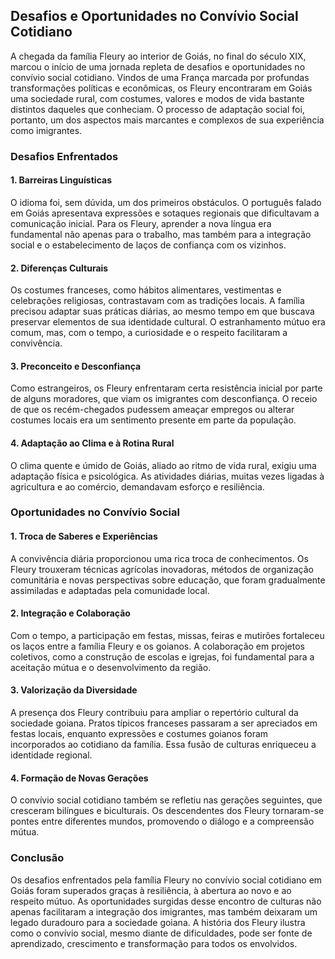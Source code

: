 ## Desafios e Oportunidades no Convívio Social Cotidiano

A chegada da família Fleury ao interior de Goiás, no final do século XIX, marcou o início de uma jornada repleta de desafios e oportunidades no convívio social cotidiano. Vindos de uma França marcada por profundas transformações políticas e econômicas, os Fleury encontraram em Goiás uma sociedade rural, com costumes, valores e modos de vida bastante distintos daqueles que conheciam. O processo de adaptação social foi, portanto, um dos aspectos mais marcantes e complexos de sua experiência como imigrantes.

### Desafios Enfrentados

#### 1. **Barreiras Linguísticas**
O idioma foi, sem dúvida, um dos primeiros obstáculos. O português falado em Goiás apresentava expressões e sotaques regionais que dificultavam a comunicação inicial. Para os Fleury, aprender a nova língua era fundamental não apenas para o trabalho, mas também para a integração social e o estabelecimento de laços de confiança com os vizinhos.

#### 2. **Diferenças Culturais**
Os costumes franceses, como hábitos alimentares, vestimentas e celebrações religiosas, contrastavam com as tradições locais. A família precisou adaptar suas práticas diárias, ao mesmo tempo em que buscava preservar elementos de sua identidade cultural. O estranhamento mútuo era comum, mas, com o tempo, a curiosidade e o respeito facilitaram a convivência.

#### 3. **Preconceito e Desconfiança**
Como estrangeiros, os Fleury enfrentaram certa resistência inicial por parte de alguns moradores, que viam os imigrantes com desconfiança. O receio de que os recém-chegados pudessem ameaçar empregos ou alterar costumes locais era um sentimento presente em parte da população.

#### 4. **Adaptação ao Clima e à Rotina Rural**
O clima quente e úmido de Goiás, aliado ao ritmo de vida rural, exigiu uma adaptação física e psicológica. As atividades diárias, muitas vezes ligadas à agricultura e ao comércio, demandavam esforço e resiliência.

### Oportunidades no Convívio Social

#### 1. **Troca de Saberes e Experiências**
A convivência diária proporcionou uma rica troca de conhecimentos. Os Fleury trouxeram técnicas agrícolas inovadoras, métodos de organização comunitária e novas perspectivas sobre educação, que foram gradualmente assimiladas e adaptadas pela comunidade local.

#### 2. **Integração e Colaboração**
Com o tempo, a participação em festas, missas, feiras e mutirões fortaleceu os laços entre a família Fleury e os goianos. A colaboração em projetos coletivos, como a construção de escolas e igrejas, foi fundamental para a aceitação mútua e o desenvolvimento da região.

#### 3. **Valorização da Diversidade**
A presença dos Fleury contribuiu para ampliar o repertório cultural da sociedade goiana. Pratos típicos franceses passaram a ser apreciados em festas locais, enquanto expressões e costumes goianos foram incorporados ao cotidiano da família. Essa fusão de culturas enriqueceu a identidade regional.

#### 4. **Formação de Novas Gerações**
O convívio social cotidiano também se refletiu nas gerações seguintes, que cresceram bilíngues e biculturais. Os descendentes dos Fleury tornaram-se pontes entre diferentes mundos, promovendo o diálogo e a compreensão mútua.

### Conclusão

Os desafios enfrentados pela família Fleury no convívio social cotidiano em Goiás foram superados graças à resiliência, à abertura ao novo e ao respeito mútuo. As oportunidades surgidas desse encontro de culturas não apenas facilitaram a integração dos imigrantes, mas também deixaram um legado duradouro para a sociedade goiana. A história dos Fleury ilustra como o convívio social, mesmo diante de dificuldades, pode ser fonte de aprendizado, crescimento e transformação para todos os envolvidos.